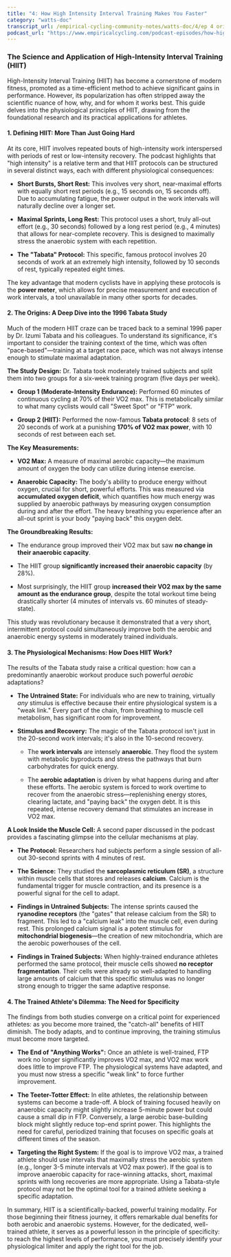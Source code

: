 ```yaml
---
title: "4: How High Intensity Interval Training Makes You Faster"
category: "watts-doc"
transcript_url: /empirical-cycling-community-notes/watts-doc/4/ep 4 origins and aptations of hiit (transcribed on 08-Aug-2025 10-41-20).txt
podcast_url: "https://www.empiricalcycling.com/podcast-episodes/how-high-intensity-interval-training-makes-you-faster"
---
```


### The Science and Application of High-Intensity Interval Training (HIIT)

High-Intensity Interval Training (HIIT) has become a cornerstone of modern fitness, promoted as a time-efficient method to achieve significant gains in performance. However, its popularization has often stripped away the scientific nuance of how, why, and for whom it works best. This guide delves into the physiological principles of HIIT, drawing from the foundational research and its practical applications for athletes.

#### **1. Defining HIIT: More Than Just Going Hard**

At its core, HIIT involves repeated bouts of high-intensity work interspersed with periods of rest or low-intensity recovery. The podcast highlights that "high intensity" is a relative term and that HIIT protocols can be structured in several distinct ways, each with different physiological consequences:

-   **Short Bursts, Short Rest:** This involves very short, near-maximal efforts with equally short rest periods (e.g., 15 seconds on, 15 seconds off). Due to accumulating fatigue, the power output in the work intervals will naturally decline over a longer set.
    
-   **Maximal Sprints, Long Rest:** This protocol uses a short, truly all-out effort (e.g., 30 seconds) followed by a long rest period (e.g., 4 minutes) that allows for near-complete recovery. This is designed to maximally stress the anaerobic system with each repetition.
    
-   **The "Tabata" Protocol:** This specific, famous protocol involves 20 seconds of work at an extremely high intensity, followed by 10 seconds of rest, typically repeated eight times.
    

The key advantage that modern cyclists have in applying these protocols is the **power meter**, which allows for precise measurement and execution of work intervals, a tool unavailable in many other sports for decades.

#### **2. The Origins: A Deep Dive into the 1996 Tabata Study**

Much of the modern HIIT craze can be traced back to a seminal 1996 paper by Dr. Izumi Tabata and his colleagues. To understand its significance, it's important to consider the training context of the time, which was often "pace-based"—training at a target race pace, which was not always intense enough to stimulate maximal adaptation.

**The Study Design:** Dr. Tabata took moderately trained subjects and split them into two groups for a six-week training program (five days per week).

-   **Group 1 (Moderate-Intensity Endurance):** Performed 60 minutes of continuous cycling at 70% of their VO2 max. This is metabolically similar to what many cyclists would call "Sweet Spot" or "FTP" work.
    
-   **Group 2 (HIIT):** Performed the now-famous **Tabata protocol**: 8 sets of 20 seconds of work at a punishing **170% of VO2 max power**, with 10 seconds of rest between each set.
    

**The Key Measurements:**

-   **VO2 Max:** A measure of maximal aerobic capacity—the maximum amount of oxygen the body can utilize during intense exercise.
    
-   **Anaerobic Capacity:** The body's ability to produce energy without oxygen, crucial for short, powerful efforts. This was measured via **accumulated oxygen deficit**, which quantifies how much energy was supplied by anaerobic pathways by measuring oxygen consumption during and after the effort. The heavy breathing you experience after an all-out sprint is your body "paying back" this oxygen debt.
    

**The Groundbreaking Results:**

-   The endurance group improved their VO2 max but saw **no change in their anaerobic capacity**.
    
-   The HIIT group **significantly increased their anaerobic capacity** (by 28%).
    
-   Most surprisingly, the HIIT group **increased their VO2 max by the same amount as the endurance group**, despite the total workout time being drastically shorter (4 minutes of intervals vs. 60 minutes of steady-state).
    

This study was revolutionary because it demonstrated that a very short, intermittent protocol could simultaneously improve both the aerobic and anaerobic energy systems in moderately trained individuals.

#### **3. The Physiological Mechanisms: How Does HIIT Work?**

The results of the Tabata study raise a critical question: how can a predominantly anaerobic workout produce such powerful _aerobic_ adaptations?

-   **The Untrained State:** For individuals who are new to training, virtually _any_ stimulus is effective because their entire physiological system is a "weak link." Every part of the chain, from breathing to muscle cell metabolism, has significant room for improvement.
    
-   **Stimulus and Recovery:** The magic of the Tabata protocol isn't just in the 20-second work intervals; it's also in the 10-second recovery.
    
    -   The **work intervals** are intensely **anaerobic**. They flood the system with metabolic byproducts and stress the pathways that burn carbohydrates for quick energy.
        
    -   The **aerobic adaptation** is driven by what happens during and after these efforts. The aerobic system is forced to work overtime to recover from the anaerobic stress—replenishing energy stores, clearing lactate, and "paying back" the oxygen debt. It is this repeated, intense recovery demand that stimulates an increase in VO2 max.
        

**A Look Inside the Muscle Cell:** A second paper discussed in the podcast provides a fascinating glimpse into the cellular mechanisms at play.

-   **The Protocol:** Researchers had subjects perform a single session of all-out 30-second sprints with 4 minutes of rest.
    
-   **The Science:** They studied the **sarcoplasmic reticulum (SR)**, a structure within muscle cells that stores and releases **calcium**. Calcium is the fundamental trigger for muscle contraction, and its presence is a powerful signal for the cell to adapt.
    
-   **Findings in Untrained Subjects:** The intense sprints caused the **ryanodine receptors** (the "gates" that release calcium from the SR) to fragment. This led to a "calcium leak" into the muscle cell, even during rest. This prolonged calcium signal is a potent stimulus for **mitochondrial biogenesis**—the creation of new mitochondria, which are the aerobic powerhouses of the cell.
    
-   **Findings in Trained Subjects:** When highly-trained endurance athletes performed the same protocol, their muscle cells showed **no receptor fragmentation**. Their cells were already so well-adapted to handling large amounts of calcium that this specific stimulus was no longer strong enough to trigger the same adaptive response.
    

#### **4. The Trained Athlete's Dilemma: The Need for Specificity**

The findings from both studies converge on a critical point for experienced athletes: as you become more trained, the "catch-all" benefits of HIIT diminish. The body adapts, and to continue improving, the training stimulus must become more targeted.

-   **The End of "Anything Works":** Once an athlete is well-trained, FTP work no longer significantly improves VO2 max, and VO2 max work does little to improve FTP. The physiological systems have adapted, and you must now stress a specific "weak link" to force further improvement.
    
-   **The Teeter-Totter Effect:** In elite athletes, the relationship between systems can become a trade-off. A block of training focused heavily on anaerobic capacity might slightly increase 5-minute power but could cause a small dip in FTP. Conversely, a large aerobic base-building block might slightly reduce top-end sprint power. This highlights the need for careful, periodized training that focuses on specific goals at different times of the season.
    
-   **Targeting the Right System:** If the goal is to improve VO2 max, a trained athlete should use intervals that maximally stress the aerobic system (e.g., longer 3-5 minute intervals at VO2 max power). If the goal is to improve anaerobic capacity for race-winning attacks, short, maximal sprints with long recoveries are more appropriate. Using a Tabata-style protocol may not be the optimal tool for a trained athlete seeking a specific adaptation.
    

In summary, HIIT is a scientifically-backed, powerful training modality. For those beginning their fitness journey, it offers remarkable dual benefits for both aerobic and anaerobic systems. However, for the dedicated, well-trained athlete, it serves as a powerful lesson in the principle of specificity: to reach the highest levels of performance, you must precisely identify your physiological limiter and apply the right tool for the job.